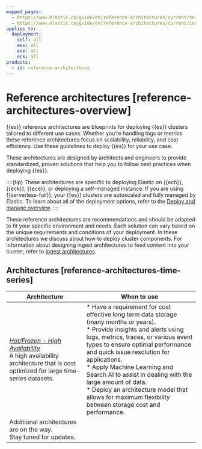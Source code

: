 ```yaml
---
mapped_pages:
  - https://www.elastic.co/guide/en/reference-architectures/current/reference-architectures-overview.html
  - https://www.elastic.co/guide/en/reference-architectures/current/index.html
applies_to:
  deployment:
    self: all
    ess: all
    ece: all
    eck: all
products:
  - id: reference-architectures
---
```


# Reference architectures [reference-architectures-overview]

{{es}} reference architectures are blueprints for deploying {{es}} clusters tailored to different use cases. Whether you’re handling logs or metrics these reference architectures focus on scalability, reliability, and cost efficiency. Use these guidelines to deploy {{es}} for your use case.

These architectures are designed by architects and engineers to provide standardized, proven solutions that help you to follow best practices when deploying {{es}}.

::::{tip}
These architectures are specific to deploying Elastic on {{ech}}, {{eck}}, {{ece}}, or deploying a self-managed instance. If you are using {{serverless-full}}, your {{es}} clusters are autoscaled and fully managed by Elastic. To learn about all of the deployment options, refer to the [Deploy and manage overview](/deploy-manage/index.md).
::::


These reference architectures are recommendations and should be adapted to fit your specific environment and needs. Each solution can vary based on the unique requirements and conditions of your deployment. In these architectures we discuss about how to deploy cluster components. For information about designing ingest architectures to feed content into your cluster, refer to [Ingest architectures](../manage-data/ingest/ingest-reference-architectures.md).

## Architectures [reference-architectures-time-series]

| Architecture | When to use |
| --- | --- |
| [*Hot/Frozen - High Availability*](/deploy-manage/reference-architectures/hotfrozen-high-availability.md)<br>A high availability architecture that is cost optimized for large time-series datasets. | * Have a requirement for cost effective long term data storage (many months or years).<br>* Provide insights and alerts using logs, metrics, traces, or various event types to ensure optimal performance and quick issue resolution for applications.<br>* Apply Machine Learning and Search AI to assist in dealing with the large amount of data.<br>* Deploy an architecture model that allows for maximum flexibility between storage cost and performance.<br> |
| Additional architectures are on the way.<br>Stay tuned for updates. |  |



